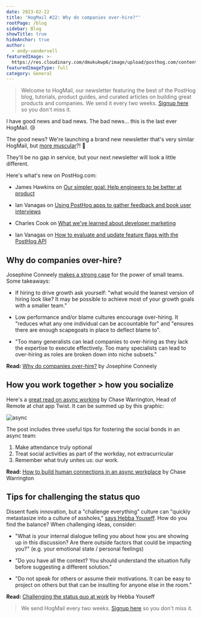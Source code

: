```yaml
---
date: 2023-02-22
title: 'HogMail #22: Why do companies over-hire?"'
rootPage: /blog
sidebar: Blog
showTitle: true
hideAnchor: true
author:
  - andy-vandervell
featuredImage: >-
  https://res.cloudinary.com/dmukukwp6/image/upload/posthog.com/contents/images/blog/hogmail.png
featuredImageType: full
category: General
---
```


> Welcome to HogMail, our newsletter featuring the best of the PostHog blog, tutorials, product guides, and curated articles on building great products and companies. We send it every two weeks. [Signup here](https://newsletter.posthog.com/subscribe) so you don't miss it.

I have good news and bad news. The bad news... this is the last ever HogMail. 😢

The good news? We're launching a brand new newsletter that's very similar HogMail, but [more muscular](https://twitter.com/posthog/status/1628432250575458309)?! 💪

They'll be no gap in service, but your next newsletter will look a little different. 

Here's what's new on PostHog.com:

- James Hawkins on [Our simpler goal: Help engineers to be better at product](https://posthog.com/blog/helping-engineers-to-product)
 
- Ian Vanagas on [Using PostHog apps to gather feedback and book user interviews](https://posthog.com/tutorials/feedback-interviews-site-apps)
 
- Charles Cook on [What we've learned about developer marketing](https://posthog.com/blog/dev-marketing-for-startups)
 
- Ian Vanagas on [How to evaluate and update feature flags with the PostHog API](https://posthog.com/tutorials/api-feature-flags)

## Why do companies over-hire?

Josephine Conneely [makes a strong case](https://waysofworkingcollection.substack.com/p/why-do-companies-over-hire) for the power of small teams. Some takeaways:

- If hiring to drive growth ask yourself: "what would the leanest version of hiring look like? It may be possible to achieve most of your growth goals with a smaller team."
 
- Low performance and/or blame cultures encourage over-hiring. It "reduces what any one individual can be accountable for" and "ensures there are enough scapegoats in place to deflect blame to".
 
- "Too many generalists can lead companies to over-hiring as they lack the expertise to execute effectively. Too many specialists can lead to over-hiring as roles are broken down into niche subsets."

**Read:** [Why do companies over-hire?](https://waysofworkingcollection.substack.com/p/why-do-companies-over-hire) by Josephine Conneely

## How you work together > how you socialize

Here's a [great read on async working](https://async.twist.com/remote-team-culture/) by Chase Warrington, Head of Remote at chat app Twist. It can be summed up by this graphic:

![async](https://res.cloudinary.com/dmukukwp6/image/upload/v1710055416/posthog.com/contents/images/blog/hogmail/Team-culture-comparison-with-Twist-colors.png)

The post includes three useful tips for fostering the social bonds in an async team:

1. Make attendance truly optional
2. Treat social activities as part of the workday, not extracurricular
3. Remember what truly unites us: our work.

**Read:** [How to build human connections in an async workplace](https://async.twist.com/remote-team-culture/) by Chase Warrington

## Tips for challenging the status quo

Dissent fuels innovation, but a "challenge everything" culture can "quickly metastasize into a culture of assholes," [says Hebba Youseff](https://workweek.com/2022/11/28/challenging-the-status-quo-at-work/). How do you find the balance? When challenging ideas, consider:

- "What is your internal dialogue telling you about how you are showing up in this discussion? Are there outside factors that could be impacting you?" (e.g. your emotional state / personal feelings)
 
- "Do you have all the context? You should understand the situation fully before suggesting a different solution."
 
- "Do not speak for others or assume their motivations. It can be easy to project on others but that can be insulting for anyone else in the room."

**Read:** [Challenging the status quo at work](https://workweek.com/2022/11/28/challenging-the-status-quo-at-work/) by Hebba Youseff

> We send HogMail every two weeks. [Signup here](https://newsletter.posthog.com/subscribe) so you don't miss it.
